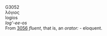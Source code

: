 <body>
  <p>G3052<br>  λόγιος  <br> logios  <br><i>log‘-ee-os </i><br>From <a href="g3056.htm">3056</a>  <i>fluent</i>, that is, an <i>orator:</i> - eloquent.<br></p>
 </body>